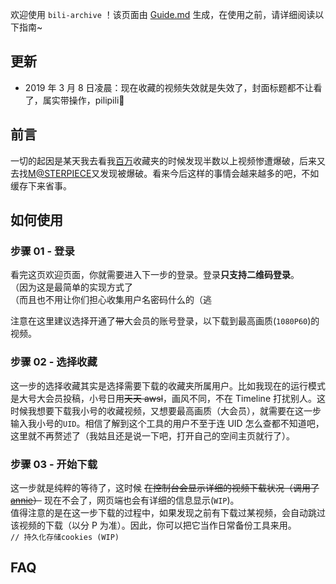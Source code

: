 欢迎使用 `bili-archive` ！该页面由 [Guide.md](https://github.com/Yesterday17/bili-archive/blob/master/bili-archive-frontend/Guide.md) 生成，在使用之前，请详细阅读以下指南~

## 更新

- 2019 年 3 月 8 日凌晨：现在收藏的视频失效就是失效了，封面标题都不让看了，属实带操作，pilipili🍻

## 前言

一切的起因是某天我去看我[百万](https://space.bilibili.com/123817257/favlist?fid=283019357)收藏夹的时候发现半数以上视频惨遭爆破，后来又去找[M@STERPIECE](https://www.biliplus.com/video/av4931739/)又发现被爆破。看来今后这样的事情会越来越多的吧，不如缓存下来省事。

## 如何使用

### 步骤 01 - 登录

看完这页欢迎页面，你就需要进入下一步的登录。登录**只支持二维码登录**。  
（因为这是最简单的实现方式了  
（而且也不用让你们担心收集用户名密码什么的（逃

注意在这里建议选择开通了~~带~~大会员的账号登录，以下载到最高画质(`1080P60`)的视频。

### 步骤 02 - 选择收藏

这一步的选择收藏其实是选择需要下载的收藏夹所属用户。比如我现在的运行模式是大号大会员投稿，小号日用~~天天 awsl~~，画风不同，不在 Timeline 打扰别人。这时候我想要下载我小号的收藏视频，又想要最高画质（大会员），就需要在这一步输入我小号的`UID`。相信了解到这个工具的用户不至于连 UID 怎么查都不知道吧，这里就不再赘述了（我姑且还是说一下吧，打开自己的空间主页就行了）。

### 步骤 03 - 开始下载

这一步就是纯粹的等待了，这时候 ~~在控制台会显示详细的视频下载状况（调用了[annie](https://github.com/iawia002/annie)）~~ 现在不会了，网页端也会有详细的信息显示(`WIP`)。  
值得注意的是在这一步下载的过程中，如果发现之前有下载过某视频，会自动跳过该视频的下载（以分 P 为准）。因此，你可以把它当作日常备份工具来用。  
`// 持久化存储cookies (WIP)`

## FAQ
